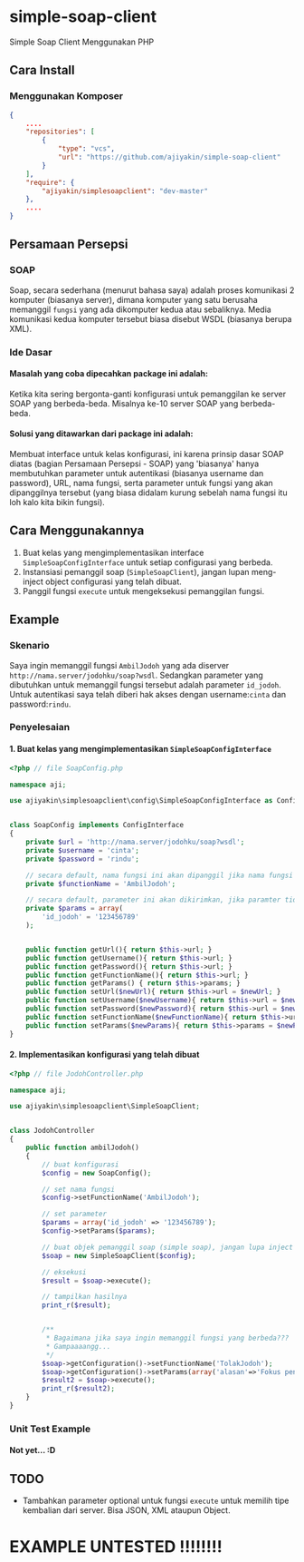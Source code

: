 # simple-soap-client
Simple Soap Client Menggunakan PHP

## Cara Install

### Menggunakan Komposer

```json
{
    ....
    "repositories": [
        {
            "type": "vcs",
            "url": "https://github.com/ajiyakin/simple-soap-client"
        }
    ],
    "require": {
        "ajiyakin/simplesoapclient": "dev-master"
    },
    ....
}
```

## Persamaan Persepsi

### SOAP

Soap, secara sederhana (menurut bahasa saya) adalah proses komunikasi 2 komputer
(biasanya server), dimana komputer yang satu berusaha memanggil `fungsi` yang
ada dikomputer kedua atau sebaliknya. Media komunikasi kedua komputer tersebut
biasa disebut WSDL (biasanya berupa XML).


### Ide Dasar

#### Masalah yang coba dipecahkan package ini adalah:

Ketika kita sering bergonta-ganti konfigurasi untuk pemanggilan ke server
SOAP yang berbeda-beda. Misalnya ke-10 server SOAP yang berbeda-beda.

#### Solusi yang ditawarkan dari package ini adalah:

Membuat interface untuk kelas konfigurasi, ini karena prinsip dasar SOAP diatas
(bagian Persamaan Persepsi - SOAP) yang 'biasanya' hanya membutuhkan parameter
untuk autentikasi (biasanya username dan password), URL, nama fungsi, serta
parameter untuk fungsi yang akan dipanggilnya tersebut (yang biasa didalam
kurung sebelah nama fungsi itu loh kalo kita bikin fungsi).


## Cara Menggunakannya

1. Buat kelas yang mengimplementasikan interface `SimpleSoapConfigInterface`
   untuk setiap configurasi yang berbeda.
2. Instansiasi pemanggil soap (`SimpleSoapClient`), jangan lupan meng-inject
   object configurasi yang telah dibuat.
3. Panggil fungsi `execute` untuk mengeksekusi pemanggilan fungsi.


## Example

### Skenario

Saya ingin memanggil fungsi `AmbilJodoh` yang ada diserver
`http://nama.server/jodohku/soap?wsdl`. Sedangkan parameter yang dibutuhkan
untuk memanggil fungsi tersebut adalah parameter `id_jodoh`. Untuk autentikasi
saya telah diberi hak akses dengan username:`cinta` dan password:`rindu`.

### Penyelesaian

#### 1. Buat kelas yang mengimplementasikan `SimpleSoapConfigInterface`

```php
<?php // file SoapConfig.php

namespace aji;

use ajiyakin\simplesoapclient\config\SimpleSoapConfigInterface as ConfigInterface;


class SoapConfig implements ConfigInterface
{
    private $url = 'http://nama.server/jodohku/soap?wsdl';
    private $username = 'cinta';
    private $password = 'rindu';

    // secara default, nama fungsi ini akan dipanggil jika nama fungsi tidak di set manual
    private $functionName = 'AmbilJodoh';

    // secara default, parameter ini akan dikirimkan, jika paramter tidak diset
    private $params = array(
        'id_jodoh' = '123456789'
    );


    public function getUrl(){ return $this->url; }
    public function getUsername(){ return $this->url; }
    public function getPassword(){ return $this->url; }
    public function getFunctionName(){ return $this->url; }
    public function getParams() { return $this->params; }
    public function setUrl($newUrl){ return $this->url = $newUrl; }
    public function setUsername($newUsername){ return $this->url = $newUsername; }
    public function setPassword($newPassword){ return $this->url = $newPassword; }
    public function setFunctionName($newFunctionName){ return $this->url = $newFunctionName; }
    public function setParams($newParams){ return $this->params = $newParams; }
}
```


#### 2. Implementasikan konfigurasi yang telah dibuat

```php
<?php // file JodohController.php

namespace aji;

use ajiyakin\simplesoapclient\SimpleSoapClient;


class JodohController
{
    public function ambilJodoh()
    {
        // buat konfigurasi
        $config = new SoapConfig();

        // set nama fungsi
        $config->setFunctionName('AmbilJodoh');

        // set parameter
        $params = array('id_jodoh' => '123456789');
        $config->setParams($params);

        // buat objek pemanggil soap (simple soap), jangan lupa inject configurasinya
        $soap = new SimpleSoapClient($config);

        // eksekusi
        $result = $soap->execute();

        // tampilkan hasilnya
        print_r($result);


        /**
         * Bagaimana jika saya ingin memanggil fungsi yang berbeda???
         * Gampaaaangg...
         */
        $soap->getConfiguration()->setFunctionName('TolakJodoh');
        $soap->getConfiguration()->setParams(array('alasan'=>'Fokus pendidikan'));
        $result2 = $soap->execute();
        print_r($result2);
    }
}
```


### Unit Test Example

#### Not yet... :D


## TODO

- Tambahkan parameter optional untuk fungsi `execute` untuk memilih tipe
  kembalian dari server. Bisa JSON, XML ataupun Object.


# EXAMPLE UNTESTED !!!!!!!!

